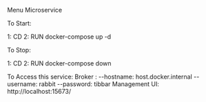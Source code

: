 Menu Microservice

To Start:

1:     CD <to this directory>
2:     RUN docker-compose up -d

To Stop:

1:     CD <to this directory>
2:     RUN docker-compose down   

To Access this service:
Broker       :     --hostname: host.docker.internal
                   --username: rabbit
                   --password: tibbar
Management UI:     http://localhost:15673/

